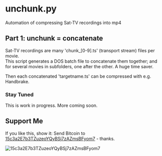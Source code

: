 # unchunk.py
Automation of compressing Sat-TV recordings into mp4

## Part 1: unchunk = concatenate
 
Sat-TV recordings are many 'chunk_[0-9].ts' (transport stream) files per movie.  
This script generates a DOS batch file to concatenate them together; and for several movies in subfolders, one after the other. A huge time saver.  

Then each concatenated 'targetname.ts' can be compressed with e.g. Handbrake.

### Stay Tuned
This is work in progress. More coming soon.

## Support Me

If you like this, show it: Send Bitcoin to [15c3a2E7b3TZuzeoYQyBSj7zAZmsBFyom7](http://blockr.io/address/info/15c3a2E7b3TZuzeoYQyBSj7zAZmsBFyom7) - thanks.

![15c3a2E7b3TZuzeoYQyBSj7zAZmsBFyom7](http://blockr.io/api/v1/address/Qr/15c3a2E7b3TZuzeoYQyBSj7zAZmsBFyom7)  